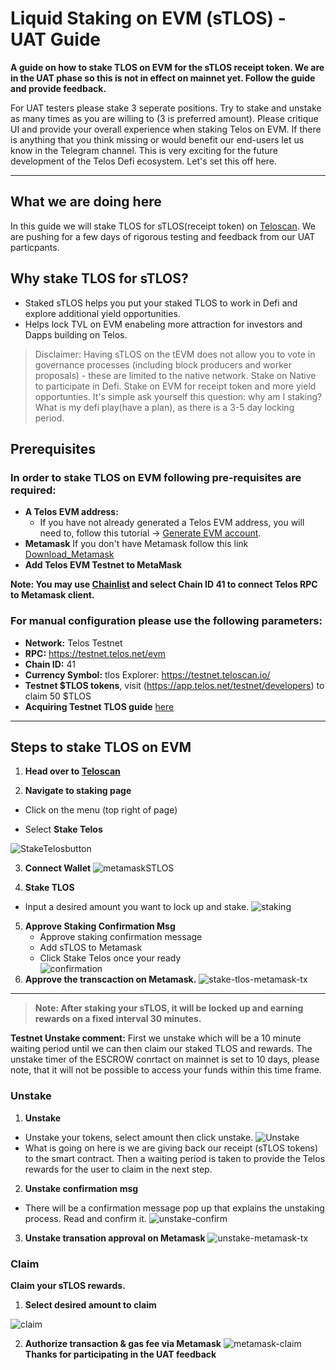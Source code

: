 # Liquid Staking on EVM (sTLOS) - UAT Guide

__A guide on how to stake TLOS on EVM for the sTLOS receipt token. We are in the UAT phase so this is not in effect on mainnet yet. Follow the guide and provide feedback.__

For UAT testers please stake 3 seperate positions. Try to stake and unstake as many times as you are willing to (3 is preferred amount). Please critique UI and provide your overall experience when staking Telos on EVM. If there is anything that you think missing or would benefit our end-users let us know in the Telegram channel. This is very exciting for the future development of the Telos Defi ecosystem. Let's set this off here. 

-------   --                    ------

## What we are doing here
In this guide we will stake TLOS for sTLOS(receipt token) on [Teloscan](http://teloscan.io). We are pushing for a few days of rigorous testing and feedback from our UAT particpants. 

## Why stake TLOS for sTLOS?
- Staked sTLOS helps you put your staked TLOS to work in Defi and explore additional yield opportunities.
- Helps lock TVL on EVM enabeling more attraction for investors and Dapps building on Telos. 

>   Disclaimer: Having sTLOS on the tEVM does not allow    you to vote in governance processes (including block producers and worker proposals) - these are limited to the native network. Stake on Native to participate in Defi. Stake on EVM for receipt token and more yield opportunties. It's simple ask yourself this question: why am I staking? What is my defi play(have a plan), as there is a 3-5 day locking period.

## Prerequisites

### In order to stake TLOS on EVM following pre-requisites are required:

- **A Telos EVM address:**
    - If you have not already generated a Telos EVM address, you will need to, follow this tutorial -> [Generate EVM account](https://help.telos.net/evm/creating-a-tevm-address).
- **Metamask** If you don't have Metamask follow this link [Download_Metamask](https://metamask.io/download/)
- **Add Telos EVM Testnet to MetaMask**

__Note: You may use [Chainlist](https://chainlist.org/) and select Chain ID 41 to connect Telos RPC to Metamask client.__

### For manual configuration please use the following parameters:

- **Network:** Telos Testnet
- **RPC:** https://testnet.telos.net/evm
- **Chain ID:** 41
- **Currency Symbol:** tlos
Explorer: https://testnet.teloscan.io/
- **Testnet $TLOS tokens**, visit (https://app.telos.net/testnet/developers) to claim 50
 $TLOS
- **Acquiring Testnet TLOS guide** [here](https://docs.telos.net/quickstart/evm/testnet_tutorial)

------        ---           --------- 
## Steps to stake TLOS on EVM

1. **Head over to [Teloscan](https://www.teloscan.io)**
 

2. **Navigate to staking page**

- Click on the menu (top right of page)

- Select **Stake Telos**

![StakeTelosbutton](/img/StakeTelosbutton.png)

3. **Connect Wallet** 
![metamaskSTLOS](/img/metamaskSTLOS.png)


4. **Stake TLOS**
- Input a desired amount you want to lock up and stake. 
 ![staking](/img/stake-on-evm.png)

5. **Approve Staking Confirmation Msg**
    - Approve staking confirmation message
    - Add sTLOS to Metamask
    - Click Stake Telos once your ready   
![confirmation](/img/staking-confirmation.png)
6. **Approve the transcaction on Metamask.**
![stake-tlos-metamask-tx](/img/stake-tlos-metamask-tx.png)
-------        --                    ------ 
 > **Note: After staking your sTLOS, it will be locked up and earning rewards on a fixed interval 30 minutes.**
 


**Testnet Unstake comment:**
First we unstake which will be a 10 minute waiting period until we can then claim our staked TLOS and rewards. The unstake timer of the ESCROW conrtact on mainnet is set to 10 days, please note, that it will not be possible to access your funds within this time frame. 

### Unstake
1. **Unstake**
- Unstake your tokens, select amount then click unstake.
![Unstake](/img/Unstake-tlos.png)
- What is going on here is we are giving back our receipt (sTLOS tokens) to the smart contract. Then a waiting period is taken to provide the Telos rewards for the user to claim in the next step. 
2. **Unstake confirmation msg**
- There will be a confirmation message pop up that explains the unstaking process. Read and confirm it. 
![unstake-confirm](/img/unstaking-confirmation.png)
3. **Unstake transation approval on Metamask** 
![unstake-metamask-tx](/img/unstake-meta.png)

### Claim

**Claim your sTLOS rewards.**

1. **Select desired amount to claim**

![claim](/img/claim_TLOS.png)

2. **Authorize transaction & gas fee via Metamask**
![metamask-claim](/img/claim-TLOS-metamask.png)
**Thanks for participating in the UAT feedback**
